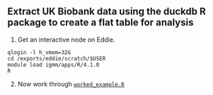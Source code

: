 ## Extract UK Biobank data using the duckdb R package to create a flat table for analysis

1. Get an interactive node on Eddie.
```
qlogin -l h_vmem=32G
cd /exports/eddie/scratch/$USER
module load igmm/apps/R/4.1.0
R
```

2. Now work through [`worked_example.R`](worked_example.R)

